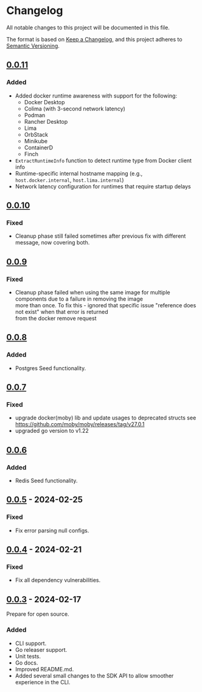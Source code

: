 # Changelog

All notable changes to this project will be documented in this file.

The format is based on [Keep a Changelog](https://keepachangelog.com/en/1.0.0/),
and this project adheres to [Semantic Versioning](https://semver.org/spec/v2.0.0.html).

## [0.0.11](https://github.com/PerimeterX/envite/compare/v0.0.10...v0.0.11)

### Added

- Added docker runtime awareness with support for the following:
  - Docker Desktop
  - Colima (with 3-second network latency)
  - Podman
  - Rancher Desktop
  - Lima
  - OrbStack
  - Minikube
  - ContainerD
  - Finch
- `ExtractRuntimeInfo` function to detect runtime type from Docker client info
- Runtime-specific internal hostname mapping (e.g., `host.docker.internal`, `host.lima.internal`)
- Network latency configuration for runtimes that require startup delays

## [0.0.10](https://github.com/PerimeterX/envite/compare/v0.0.9...v0.0.10)

### Fixed

- Cleanup phase still failed sometimes after previous fix with different message, now covering both.

## [0.0.9](https://github.com/PerimeterX/envite/compare/v0.0.8...v0.0.9)

### Fixed

- Cleanup phase failed when using the same image for multiple components due to a failure in removing the image  
more than once. To fix this - ignored that specific issue "reference does not exist" when that error is returned   
from the docker remove request

## [0.0.8](https://github.com/PerimeterX/envite/compare/v0.0.7...v0.0.8)

### Added

- Postgres Seed functionality.

## [0.0.7](https://github.com/PerimeterX/envite/compare/v0.0.6...v0.0.7)

### Fixed

- upgrade docker(moby) lib and update usages to deprecated structs see https://github.com/moby/moby/releases/tag/v27.0.1
- upgraded go version to v1.22

## [0.0.6](https://github.com/PerimeterX/envite/compare/v0.0.5...v0.0.6)

### Added

- Redis Seed functionality.

## [0.0.5](https://github.com/PerimeterX/envite/compare/v0.0.4...v0.0.5) - 2024-02-25

### Fixed

- Fix error parsing null configs.

## [0.0.4](https://github.com/PerimeterX/envite/compare/v0.0.3...v0.0.4) - 2024-02-21

### Fixed

- Fix all dependency vulnerabilities.

## [0.0.3](https://github.com/PerimeterX/envite/compare/v0.0.2...v0.0.3) - 2024-02-17

Prepare for open source.

### Added

- CLI support.
- Go releaser support.
- Unit tests.
- Go docs.
- Improved README.md.
- Added several small changes to the SDK API to allow smoother experience in the CLI.
